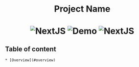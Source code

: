 <div align="center">
    <h1>Project Name<h1>
    <div>
        <a>
            <img src="https://img.shields.io/badge/NextJS-Framework-lightgrey?style=for-the-badge&labelColor=000000" alt="NextJS"/>
        </a>
        <a>
            <img src="https://img.shields.io/badge/DEMO-lightgrey?style=for-the-badge" alt="Demo"/>
        </a>
        <a>
            <img src="https://img.shields.io/badge/NextJS-Framework-lightgrey?style=for-the-badge&labelColor=000000" alt="NextJS"/>
        </a>
    </div>
</div>

 ## Table of content

    * [Overview](#overview)








<!-- 
    * [Overview](#overview)
        * [Built With](#built-with)
    * [Features](#features)
    * [Contact](#contact)
[GitHub](http://github.com) -->